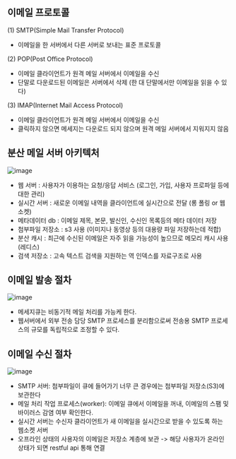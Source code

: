 


## 이메일 프로토콜
(1) SMTP(Simple Mail Transfer Protocol)
 - 이메일을 한 서버에서 다른 서버로 보내는 표준 프로토콜

 
(2) POP(Post Office Protocol)
 - 이메일 클라이언트가 원격 메일 서버에서 이메일을 수신
 - 단말로 다운로드된 이메일은 서버에서 삭제 (한 대 단말에서만 이메일을 읽을 수 있다) 

(3) IMAP(Internet Mail Access Protocol)
 - 이메일 클라이언트가 원격 메일 서버에서 이메일을 수신
 - 클릭하지 않으면 메세지는 다운로드 되지 않으며 원격 메일 서버에서 지워지지 않음


## 분산 메일 서버 아키텍처
![image](https://github.com/user-attachments/assets/3d312f16-4fbf-4565-af60-411f3059e38c)

-  웹 서버 : 사용자가 이용하는 요청/응답 서비스 (로그인, 가입, 사용자 프로파일 등에 대한 관리)
-  실시간 서버 : 새로운 이메일 내역을 클라이언트에 실시간으로 전달 (롱 폴링 or 웹소켓)
-  메타데이터 db : 이메일 제목, 본문, 발신인, 수신인 목록등의 메타 데이터 저장
-  첨부파일 저장소 : s3 사용 (이미지나 동영상 등의 대용량 파일 저장하는데 적합)
-  분산 캐시 : 최근에 수신된 이메일은 자주 읽을 가능성이 높으므로 메모리 캐시 사용 (레디스)
-  검색 저장소  : 고속 텍스트 검색을 지원하는 역 인덱스를 자료구조로 사용


## 이메일 발송 절차
![image](https://github.com/user-attachments/assets/ed543d9f-2cbd-4eb5-ba89-ce8e0afb4f5c)

- 메세지큐는 비동기적 메일 처리를 가능케 한다.
- 웹서버에서 외부 전송 담당 SMTP 프로세스를 분리함으로써 전송용 SMTP 프로세스의 규모를 독립적으로 조정할 수 있다.

## 이메일 수신 절차

![image](https://github.com/user-attachments/assets/5cbcf350-7d7b-43e8-afa7-743222412c9c)

- SMTP 서버: 첨부파일이 큐에 들어가기 너무 큰 경우에는 첨부파일 저장소(S3)에 보관한다
- 메일 처리 작업 프로세스(worker): 이메일 큐에서 이메일을 꺼내, 이메일의 스팸 및 바이러스 감염 여부 확인한다.
- 실시간 서버는 수신자 클라이언트가 새 이메일을 실시간으로 받을 수 있도록 하는 웹소켓 서버
- 오프라인 상태의 사용자의 이메일은 저장소 계층에 보관  -> 해당 사용자가 온라인 상태가 되면 restful api 통해 연결 
